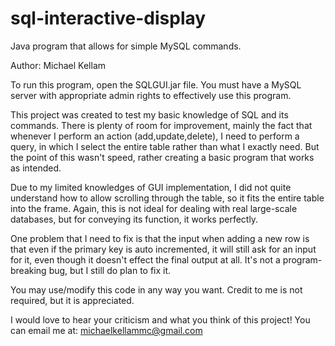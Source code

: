# sql-interactive-display
 Java program that allows for simple MySQL commands.

Author: Michael Kellam

To run this program, open the SQLGUI.jar file. You must have a MySQL server with appropriate admin rights to effectively use this program.

This project was created to test my basic knowledge of SQL and its commands. There is plenty of room for improvement, mainly the fact that whenever I perform an action (add,update,delete), I need to perform a query, in which I select the entire table rather than what I exactly need. But the point of this wasn't speed, rather creating a basic program that works as intended.

Due to my limited knowledges of GUI implementation, I did not quite understand how to allow scrolling through the table, so it fits the entire table into the frame. Again, this is not ideal for dealing with real large-scale databases, but for conveying its function, it works perfectly.

One problem that I need to fix is that the input when adding a new row is that even if the primary key is auto incremented, it will still ask for an input for it, even though it doesn't effect the final output at all. It's not a program-breaking bug, but I still do plan to fix it.

You may use/modify this code in any way you want. Credit to me is not required, but it is appreciated.

I would love to hear your criticism and what you think of this project! You can email me at: michaelkellammc@gmail.com
